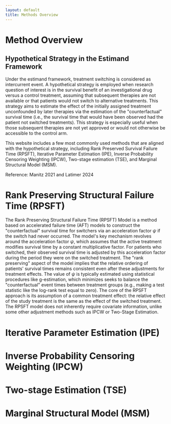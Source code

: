 ```yaml
---
layout: default
title: Methods Overview
---
```


# Method Overview
## Hypothetical Strategy in the Estimand Framework
Under the estimand framework, treatment switching is considered as intercurrent event. A hypothetical strategy is employed when research question of interest is in the survival benefit of an investigational drug versus a control treatment, assuming that subsequent therapies are not available or that patients would not switch to alternative treatments. This strategy aims to estimate the effect of the initially assigned treatment unconfounded by later therapies via the estimation of the "counterfactual" survival time (i.e., the survival time that would have been observed had the patient not switched treatments). This strategy is especially useful when those subsequent therapies are not yet approved or would not otherwise be accessible to the control arm.

This website includes a few most commonly used methods that are aligned with the hypothetical strategy, including Rank Preserved Survival Failure Time (RPSFT), Iterative Parameter Estimation (IPE), Inverse Probability Censoring Weighting (IPCW), Two-stage estimation (TSE), and Marginal Structural Model (MSM). 

Reference: Manitz 2021 and Latimer 2024

# Rank Preserving Structural Failure Time (RPSFT)
The Rank Preserving Structural Failure Time (RPSFT) Model is a method based on accelerated failure time (AFT) models to construct the "counterfactual" survival time for switchers via an acceleration factor $\psi$ if the switch had never occurred.
The model's key mechanism revolves around the acceleration factor $\psi$, which assumes that the active treatment modifies survival time by a constant multiplicative factor. For patients who switched, their observed survival time is adjusted by this acceleration factor during the period they were on the switched treatment. The "rank preserving" aspect of the model implies that the relative ordering of patients' survival times remains consistent even after these adjustments for treatment effects. The value of $\psi$ is typically estimated using statistical procedures like g-estimation, which minimizes seeks to balance the "counterfactual" event times between treatment groups (e.g., making a test statistic like the log-rank test equal to zero). 
The core of the RPSFT approach is its assumption of a common treatment effect: the relative effect of the study treatment is the same as the effect of the switched treatment. The RPSFT model does not inherently require covariate information, unlike some other adjustment methods such as IPCW or Two-Stage Estimation.

# Iterative Parameter Estimation (IPE)

# Inverse Probability Censoring Weighting (IPCW)

# Two-stage Estimation (TSE)

# Marginal Structural Model (MSM)
